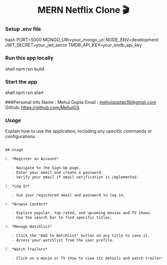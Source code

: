 

<h1 align="center">MERN Netflix Clone 🎬</h1>

### Setup .env file

bash
PORT=5000
MONGO_URI=your_mongo_uri
NODE_ENV=development
JWT_SECRET=your_jwt_secre
TMDB_API_KEY=your_tmdb_api_key


### Run this app locally

shell
npm run build


### Start the app

shell
npm run start

###Personal info
Name : Mehul Gupta
Email : mehulguptap18@gmail.com
Github: https://github.com/MehulGS


### *Usage*

Explain how to use the application, including any specific commands or configurations.

```markdown

## Usage

1. *Register an Account*

   - Navigate to the Sign-Up page.
   - Enter your email and create a password.
   - Verify your email if email verification is implemented.

2. *Log In*

   - Use your registered email and password to log in.

3. *Browse Content*

   - Explore popular, top-rated, and upcoming movies and TV shows.
   - Use the search bar to find specific titles.

4. *Manage Watchlist*

   - Click the "Add to Watchlist" button on any title to save it.
   - Access your watchlist from the user profile.

5. *Watch Trailers*

   - Click on a movie or TV show to view its details and watch trailers.
